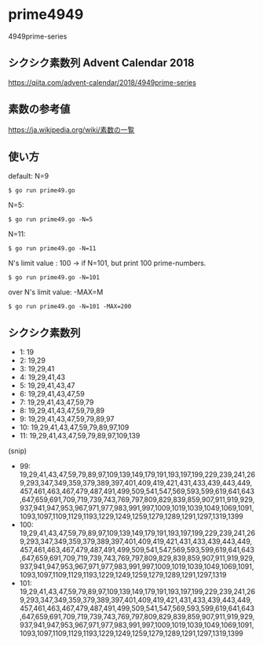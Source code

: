 # prime4949
4949prime-series

## シクシク素数列 Advent Calendar 2018
https://qiita.com/advent-calendar/2018/4949prime-series

## 素数の参考値
https://ja.wikipedia.org/wiki/素数の一覧

## 使い方

default: N=9
```
$ go run prime49.go
```
N=5:
```
$ go run prime49.go -N=5
```

N=11:
```
$ go run prime49.go -N=11
```

N's limit value : 100
-> if N=101, but print 100 prime-numbers.
```
$ go run prime49.go -N=101
```

over N's limit value: -MAX=M
```
$ go run prime49.go -N=101 -MAX=200
```


## シクシク素数列

* 1: 19
* 2: 19,29
* 3: 19,29,41
* 4: 19,29,41,43
* 5: 19,29,41,43,47
* 6: 19,29,41,43,47,59
* 7: 19,29,41,43,47,59,79
* 8: 19,29,41,43,47,59,79,89
* 9: 19,29,41,43,47,59,79,89,97
* 10: 19,29,41,43,47,59,79,89,97,109
* 11: 19,29,41,43,47,59,79,89,97,109,139

(snip)

* 99: 19,29,41,43,47,59,79,89,97,109,139,149,179,191,193,197,199,229,239,241,269,293,347,349,359,379,389,397,401,409,419,421,431,433,439,443,449,457,461,463,467,479,487,491,499,509,541,547,569,593,599,619,641,643,647,659,691,709,719,739,743,769,797,809,829,839,859,907,911,919,929,937,941,947,953,967,971,977,983,991,997,1009,1019,1039,1049,1069,1091,1093,1097,1109,1129,1193,1229,1249,1259,1279,1289,1291,1297,1319,1399
* 100: 19,29,41,43,47,59,79,89,97,109,139,149,179,191,193,197,199,229,239,241,269,293,347,349,359,379,389,397,401,409,419,421,431,433,439,443,449,457,461,463,467,479,487,491,499,509,541,547,569,593,599,619,641,643,647,659,691,709,719,739,743,769,797,809,829,839,859,907,911,919,929,937,941,947,953,967,971,977,983,991,997,1009,1019,1039,1049,1069,1091,1093,1097,1109,1129,1193,1229,1249,1259,1279,1289,1291,1297,1319
* 101: 19,29,41,43,47,59,79,89,97,109,139,149,179,191,193,197,199,229,239,241,269,293,347,349,359,379,389,397,401,409,419,421,431,433,439,443,449,457,461,463,467,479,487,491,499,509,541,547,569,593,599,619,641,643,647,659,691,709,719,739,743,769,797,809,829,839,859,907,911,919,929,937,941,947,953,967,971,977,983,991,997,1009,1019,1039,1049,1069,1091,1093,1097,1109,1129,1193,1229,1249,1259,1279,1289,1291,1297,1319,1399
